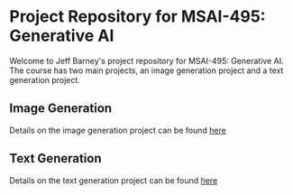 # Project Repository for MSAI-495: Generative AI 

Welcome to Jeff Barney's project repository for MSAI-495: Generative AI. The course has two main projects, an image generation project and a text generation project.

## Image Generation
Details on the image generation project can be found [here](./image-project/README.md)

## Text Generation
Details on the text generation project can be found [here](./text-project/README.md)